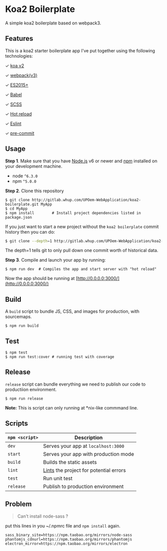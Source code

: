 # Koa2 Boilerplate

A simple koa2 boilerplate based on webpack3.

## Features

This is a koa2 starter boilerplate app I've put together using the following technologies:

✓ [koa v2](https://github.com/koajs/koa)

✓ [webpack(v3)](https://github.com/webpack/webpack)

✓ [ES2015+](http://babeljs.io/docs/learn-es2015/)

✓ [Babel](http://babeljs.io/)

✓ [SCSS](http://sass-lang.com/)

✓ [Hot reload](https://github.com/leecade/koa-webpack-middleware)

✓ [Eslint](https://github.com/eslint/eslint)

✓ [pre-commit](https://github.com/observing/pre-commit)

## Usage

**Step 1**. Make sure that you have [Node.js](https://nodejs.org/) v6 or newer and
[npm](https://github.com/npm/npm) installed on your development machine.

* node `^6.3.0`
* npm `^5.0.0`

**Step 2**. Clone this repository

```shell
$ git clone http://gitlab.whup.com/UPOem-WebApplication/koa2-boilerplate.git MyApp
$ cd MyApp
$ npm install        # Install project dependencies listed in package.json
```

If you just want to start a new project without the `koa2 boilerplate` commit history then you can do:

```bash
$ git clone --depth=1 http://gitlab.whup.com/UPOem-WebApplication/koa2-boilerplate.git MyApp
```
The depth=1 tells git to only pull down one commit worth of historical data.

**Step 3**. Compile and launch your app by running:

```shell
$ npm run dev  # Compiles the app and start server with "hot reload"
```

Now the app should be running at [http://0.0.0.0:3000/](http://0.0.0.0:3000/)


## Build
A `build` script to bundle JS, CSS, and images for production, with sourcemaps.

```
$ npm run build
```

## Test

```
$ npm test
$ npm run test:cover # running test with coverage
```

## Release
`release` script can bundle everything we need to publish our code to productiion environment.

```
$ npm run release
```
**Note:** This is script can only running at *nix-like commmand line.

## Scripts

|`npm <script>`     |Description|
|-------------------|-----------|
|`dev`              |Serves your app at `localhost:3000`|
|`start`             |Serves your app with production mode|
|`build`            |Builds the static assets|
|`lint`             |[Lints](http://stackoverflow.com/questions/8503559/what-is-linting) the project for potential errors|
|`test`             |Run unit test
|`release`          |Publish to production environment


## Problem

> Can't install node-sass ?

put this lines in you ~/.npmrc file and ` npm install ` again.

```
sass_binary_site=https://npm.taobao.org/mirrors/node-sass
phantomjs_cdnurl=https://npm.taobao.org/mirrors/phantomjs
electron_mirror=https://npm.taobao.org/mirrors/electron
```
